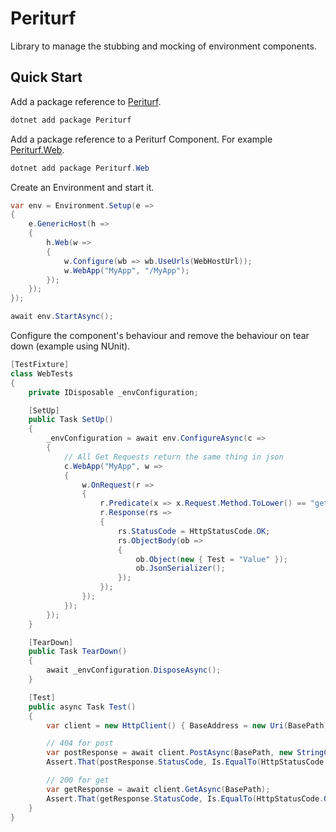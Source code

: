 # Periturf

Library to manage the stubbing and mocking of environment components. 

## Quick Start

Add a package reference to [Periturf](https://www.nuget.org/packages/Periturf).

```powershell
dotnet add package Periturf
```

Add a package reference to a Periturf Component. For example [Periturf.Web](https://www.nuget.org/packages/Periturf.Web).

```powershell
dotnet add package Periturf.Web
```

Create an Environment and start it.

```csharp
var env = Environment.Setup(e =>
{
    e.GenericHost(h =>
    {
        h.Web(w =>
        {
            w.Configure(wb => wb.UseUrls(WebHostUrl));
            w.WebApp("MyApp", "/MyApp");
        });
    });
});

await env.StartAsync();
```

Configure the component's behaviour and remove the behaviour on tear down (example using NUnit).

```csharp
[TestFixture]
class WebTests
{
    private IDisposable _envConfiguration;

    [SetUp]
    public Task SetUp()
    {
        _envConfiguration = await env.ConfigureAsync(c =>
        {
            // All Get Requests return the same thing in json
            c.WebApp("MyApp", w =>
            {
                w.OnRequest(r =>
                {
                    r.Predicate(x => x.Request.Method.ToLower() == "get");
                    r.Response(rs =>
                    {
                        rs.StatusCode = HttpStatusCode.OK;
                        rs.ObjectBody(ob =>
                        {
                            ob.Object(new { Test = "Value" });
                            ob.JsonSerializer();
                        });
                    });
                });
            });
        });
    }

    [TearDown]
    public Task TearDown()
    {
        await _envConfiguration.DisposeAsync();
    }

    [Test]
    public async Task Test()
    {
        var client = new HttpClient() { BaseAddress = new Uri(BasePath) };

        // 404 for post
        var postResponse = await client.PostAsync(BasePath, new StringContent(""));
        Assert.That(postResponse.StatusCode, Is.EqualTo(HttpStatusCode.NotFound));

        // 200 for get
        var getResponse = await client.GetAsync(BasePath);
        Assert.That(getResponse.StatusCode, Is.EqualTo(HttpStatusCode.OK));
    }
}
```
